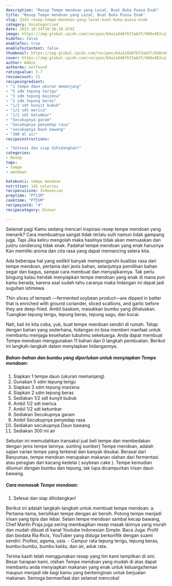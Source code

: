 ```yaml
---
description: "Resep Tempe mendoan yang Lezat, Buat Buka Puasa Enak"
title: "Resep Tempe mendoan yang Lezat, Buat Buka Puasa Enak"
slug: 3243-resep-tempe-mendoan-yang-lezat-buat-buka-puasa-enak
category: Uncategorized
date: 2022-10-24T18:36:19.474Z
image: https://img-global.cpcdn.com/recipes/64a1a5d6fb73a637/680x482cq70/tempe-mendoan-foto-resep-utama.jpg
hideToc: false
enableToc: true
enableTocContent: false
thumbnail: https://img-global.cpcdn.com/recipes/64a1a5d6fb73a637/680x482cq70/tempe-mendoan-foto-resep-utama.jpg
cover: https://img-global.cpcdn.com/recipes/64a1a5d6fb73a637/680x482cq70/tempe-mendoan-foto-resep-utama.jpg
author: Admin
authorAv: notfound
ratingvalue: 3.7
reviewcount: 21
recipeingredient:
- "1 tempe daun ukuran memanjang"
- "5 sdm tepung terigu"
- "3 sdm tepung maizena"
- "2 sdm tepung beras"
- "1/2 sdt kunyit bubuk"
- "1/2 sdt merica"
- "1/2 sdt ketumbar"
- "Secukupnya garam"
- "Secukupnya penyedap rasa"
- "secukupnya Daun bawang"
- "300 ml air"
recipeinstructions:

- "Selesai dan siap dihidangkan!"
categories:
- Resep
tags:
- tempe
- mendoan

katakunci: tempe mendoan 
nutrition: 142 calories
recipecuisine: Indonesian
preptime: "PT13M"
cooktime: "PT55M"
recipeyield: "4"
recipecategory: Dinner

---
```



Selamat pagi Kamu sedang mencari inspirasi resep tempe mendoan yang menarik? Cara membuatnya sangat tidak terlalu sulit namun tidak gampang juga. Tapi Jika keliru mengolah maka hasilnya tidak akan memuaskan dan justru cenderung tidak enak. Padahal tempe mendoan yang enak harusnya Kan memiliki aroma dan cita rasa yang dapat memancing selera kita.


Ada beberapa hal yang sedikit banyak mempengaruhi kualitas rasa dari tempe mendoan, pertama dari jenis bahan, selanjutnya pemilihan bahan segar dan bagus, sampai cara membuat dan menyajikannya. Tak perlu bingung kalau hendak menyiapkan tempe mendoan yang enak di mana pun kamu berada, karena asal sudah tahu caranya maka hidangan ini dapat jadi suguhan istimewa.

Thin slices of tempeh —fermented soybean product—are dipped in batter that is enriched with ground coriander, sliced scallions, and garlic before they are deep-fried. Ambil baskom, masukkan bumbu yang dihaluskan. Tuangkan tepung terigu, tepung beras, tepung sagu, dan kucai.


Nah, kali ini kita coba, yuk, buat tempe mendoan sendiri di rumah. Tetap dengan bahan yang sederhana, hidangan ini bisa memberi manfaat untuk membantu menjaga kesehatan tubuhmu sekeluarga. Anda dapat membuat Tempe mendoan menggunakan 11 bahan dan 0 langkah pembuatan. Berikut ini langkah-langkah dalam menyiapkan hidangannya.

<!--inarticleads1-->

##### Bahan-bahan dan bumbu yang diperlukan untuk menyiapkan Tempe mendoan:

1. Siapkan 1 tempe daun (ukuran memanjang)
1. Gunakan 5 sdm tepung terigu
1. Siapkan 3 sdm tepung maizena
1. Siapkan 2 sdm tepung beras
1. Sediakan 1/2 sdt kunyit bubuk
1. Ambil 1/2 sdt merica
1. Ambil 1/2 sdt ketumbar
1. Sediakan Secukupnya garam
1. Ambil Secukupnya penyedap rasa
1. Sediakan secukupnya Daun bawang
1. Sediakan 300 ml air


Sebutan ini memudahkan transaksi jual beli tempe dan membedakan dengan jenis tempe lainnya. sunting sumber] Tempe mendoan, adalah sajian varian tempe yang terkenal dan banyak disukai. Berasal dari Banyumas, tempe mendoan merupakan makanan olahan dari fermentasi atau peragian dari kacang kedelai ( soybean cake ). Tempe kemudian dilumuri dengan bumbu dan tepung, tak lupa dicampurkan irisan daun bawang. 

<!--inarticleads2-->

##### Cara memasak Tempe mendoan:


1. Selesai dan siap dihidangkan!

Berikut ini adalah langkah-langkah untuk membuat tempe mendoan: a. Pertama-tama, bersihkan tempe dengan air bersih. Potong tempe menjadi irisan yang tipis dan lebar. Selain tempe mendoan sambal kecap bawang, Chef Martin Praja juga sering membagikan resep masak lainnya yang murah dan mudah dibuat di kanal Youtube Indonesian Simple. Baca Juga: Profil dan biodata Ria Ricis, YouTuber yang diduga berkonflik dengan suami sendiri: Profesi, agama, usia. - Campur rata tepung terigu, tepung beras, bumbu-bumbu, bumbu kaldu, dan air, aduk rata. 

Terima kasih telah menggunakan resep yang tim kami tampilkan di sini. Besar harapan kami, olahan Tempe mendoan yang mudah di atas dapat membantu anda menyiapkan makanan yang enak untuk keluarga/teman maupun menjadi ide bagi kamu yang berkeinginan untuk berjualan makanan. Semoga bermanfaat dan selamat mencoba!
